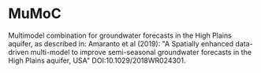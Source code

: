 # MuMoC
Multimodel combination for groundwater forecasts in the High Plains aquifer, as described in: Amaranto et al (2019): "A Spatially enhanced data-driven multi-model to improve semi-seasonal groundwater forecasts in the High Plains aquifer, USA" DOI:10.1029/2018WR024301.
